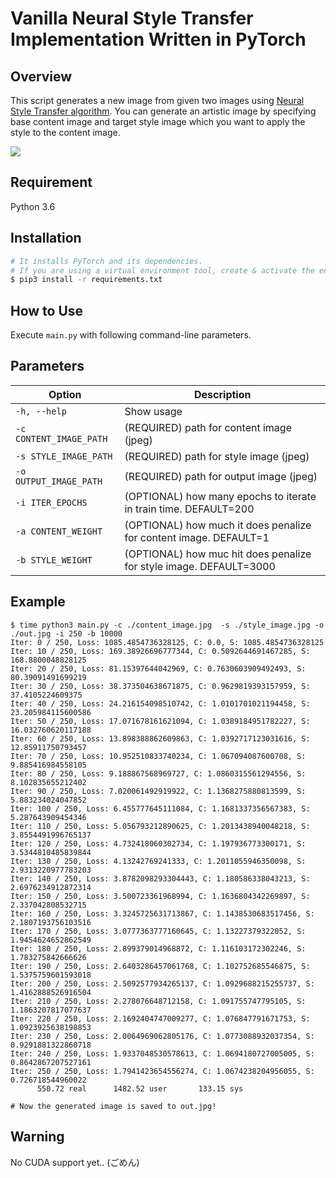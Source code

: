 # Vanilla Neural Style Transfer Implementation Written in PyTorch
## Overview
This script generates a new image from given two images using [Neural Style Transfer algorithm](https://arxiv.org/abs/1508.06576).
You can generate an artistic image by specifying base content image and target style image which you want to apply the style to the content image.

![](https://user-images.githubusercontent.com/644107/33796688-fff0dc5c-dd3c-11e7-8b3b-abb393c84efa.png)

## Requirement
Python 3.6

## Installation
```bash
# It installs PyTorch and its dependencies.
# If you are using a virtual environment tool, create & activate the environment beforehand.
$ pip3 install -r requirements.txt
```

## How to Use
Execute `main.py` with following command-line parameters.


## Parameters

| Option | Description |
| ------ | ----------- |
| `-h, --help` | Show usage |
| `-c CONTENT_IMAGE_PATH` |  (REQUIRED) path for content image (jpeg) |
| `-s STYLE_IMAGE_PATH` | (REQUIRED) path for style image (jpeg) |
| `-o OUTPUT_IMAGE_PATH` |  (REQUIRED) path for output image (jpeg) |
| `-i ITER_EPOCHS` |  (OPTIONAL) how many epochs to iterate in train time. DEFAULT=200 |
| `-a CONTENT_WEIGHT` | (OPTIONAL) how much it does penalize for content image. DEFAULT=1 |
| `-b STYLE_WEIGHT` | (OPTIONAL) how muc hit does penalize for style image. DEFAULT=3000|

## Example
```
$ time python3 main.py -c ./content_image.jpg  -s ./style_image.jpg -o ./out.jpg -i 250 -b 10000
Iter: 0 / 250, Loss: 1085.4854736328125, C: 0.0, S: 1085.4854736328125
Iter: 10 / 250, Loss: 169.38926696777344, C: 0.5092644691467285, S: 168.8800048828125
Iter: 20 / 250, Loss: 81.15397644042969, C: 0.7630603909492493, S: 80.39091491699219
Iter: 30 / 250, Loss: 38.373504638671875, C: 0.9629819393157959, S: 37.4105224609375
Iter: 40 / 250, Loss: 24.216154098510742, C: 1.0101701021194458, S: 23.205984115600586
Iter: 50 / 250, Loss: 17.071678161621094, C: 1.0389184951782227, S: 16.032760620117188
Iter: 60 / 250, Loss: 13.898388862609863, C: 1.0392717123031616, S: 12.85911750793457
Iter: 70 / 250, Loss: 10.952510833740234, C: 1.067094087600708, S: 9.885416984558105
Iter: 80 / 250, Loss: 9.188867568969727, C: 1.0860315561294556, S: 8.102835655212402
Iter: 90 / 250, Loss: 7.020061492919922, C: 1.1368275880813599, S: 5.883234024047852
Iter: 100 / 250, Loss: 6.455777645111084, C: 1.1681337356567383, S: 5.287643909454346
Iter: 110 / 250, Loss: 5.056793212890625, C: 1.2013438940048218, S: 3.8554491996765137
Iter: 120 / 250, Loss: 4.732418060302734, C: 1.197936773300171, S: 3.5344810485839844
Iter: 130 / 250, Loss: 4.13242769241333, C: 1.2011055946350098, S: 2.9313220977783203
Iter: 140 / 250, Loss: 3.8782098293304443, C: 1.180586338043213, S: 2.6976234912872314
Iter: 150 / 250, Loss: 3.500723361968994, C: 1.1636804342269897, S: 2.337042808532715
Iter: 160 / 250, Loss: 3.3245725631713867, C: 1.1438530683517456, S: 2.1807193756103516
Iter: 170 / 250, Loss: 3.0777363777160645, C: 1.13227379322052, S: 1.9454624652862549
Iter: 180 / 250, Loss: 2.899379014968872, C: 1.116103172302246, S: 1.783275842666626
Iter: 190 / 250, Loss: 2.6403286457061768, C: 1.102752685546875, S: 1.5375759601593018
Iter: 200 / 250, Loss: 2.5092577934265137, C: 1.0929688215255737, S: 1.4162888526916504
Iter: 210 / 250, Loss: 2.278076648712158, C: 1.091755747795105, S: 1.1863207817077637
Iter: 220 / 250, Loss: 2.1692404747009277, C: 1.076847791671753, S: 1.0923925638198853
Iter: 230 / 250, Loss: 2.0064969062805176, C: 1.0773088932037354, S: 0.9291881322860718
Iter: 240 / 250, Loss: 1.9337048530578613, C: 1.0694180727005005, S: 0.8642867207527161
Iter: 250 / 250, Loss: 1.7941423654556274, C: 1.0674238204956055, S: 0.726718544960022
      550.72 real      1482.52 user       133.15 sys

# Now the generated image is saved to out.jpg!
```

## Warning
No CUDA support yet.. (ごめん)